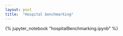 ```yaml
---
layout: post
title:  "Hospital benchmarking"
---
```


{% jupyter_notebook "hospitalBenchmarking.ipynb" %}